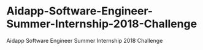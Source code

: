 # Aidapp-Software-Engineer-Summer-Internship-2018-Challenge
Aidapp Software Engineer Summer Internship 2018 Challenge
